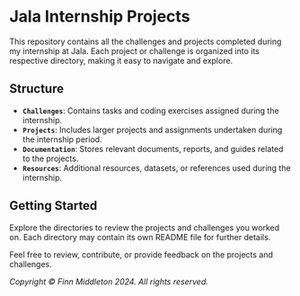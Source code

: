 # Jala Internship Projects
This repository contains all the challenges and projects completed during my internship at Jala. Each project or challenge is organized into its respective directory, making it easy to navigate and explore.

## Structure

-   **`Challenges`**: Contains tasks and coding exercises assigned during the internship.
-   **`Projects`**: Includes larger projects and assignments undertaken during the internship period.
-   **`Documentation`**: Stores relevant documents, reports, and guides related to the projects.
-   **`Resources`**: Additional resources, datasets, or references used during the internship.

## Getting Started

Explore the directories to review the projects and challenges you worked on. Each directory may contain its own README file for further details.

Feel free to review, contribute, or provide feedback on the projects and challenges.


_Copyright © Finn Middleton 2024. All rights reserved._
